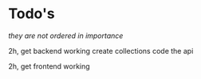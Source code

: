 

# Todo's
 *they are not ordered in importance*

2h, get backend working
 create collections 
 code the api

2h, get frontend working




